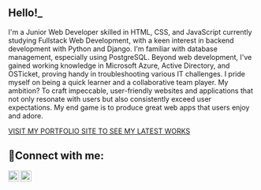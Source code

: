 <h2>Hello!_</h2>
<p>I'm a Junior Web Developer skilled in HTML, CSS, and JavaScript currently studying Fullstack Web Development, with a keen interest in backend development with Python and Django. I'm familiar with database management, especially using PostgreSQL. Beyond web development, I've gained working knowledge in Microsoft Azure, Active Directory, and OSTicket, proving handy in troubleshooting various IT challenges. I pride myself on being a quick learner and a collaborative team player. My ambition? To craft impeccable, user-friendly websites and applications that not only resonate with users but also consistently exceed user expectations. My end game is to produce great web apps that users enjoy and adore.</p>

<a href="https://shahsarefin.github.io/shah_portfolio_site/">VISIT MY PORTFOLIO SITE TO SEE MY LATEST WORKS</a>

<h2>🤳Connect with me:</h2>

[<img align="left" alt="Josh | Twitter" width="22px" src="https://cdn.jsdelivr.net/npm/simple-icons@v3/icons/twitter.svg" />][twitter]
[<img align="left" alt="Josh | LinkedIn" width="22px" src="https://cdn.jsdelivr.net/npm/simple-icons@v3/icons/linkedin.svg" />][linkedin]

[twitter]: https://twitter.com/Tanw33R
[linkedin]: https://linkedin.com/in/Josh
